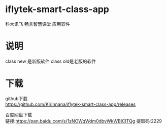 # iflytek-smart-class-app
科大讯飞 畅言智慧课堂  应用软件<br>

# 说明

class new 是新版软件 class old是老版的软件<br>

# 下载

github下载<br>
https://github.com/Kirinnana/iflytek-smart-class-app/releases<br>

百度网盘下载<br>
链接:https://pan.baidu.com/s/1zNOWqWdm0dbyWkWBIClTQg 提取码:2229
